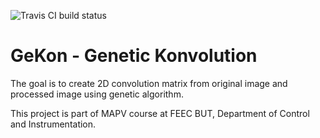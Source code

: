 ![Travis CI build status](https://api.travis-ci.org/argorain/GeKon.svg)

# GeKon - Genetic Konvolution

The goal is to create 2D convolution matrix from original image and processed image using genetic algorithm.

This project is part of MAPV course at FEEC BUT, Department of Control and Instrumentation.
